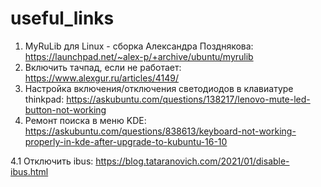 # useful_links

1. MyRuLib для Linux - сборка Александра Позднякова:
https://launchpad.net/~alex-p/+archive/ubuntu/myrulib
2. Включить тачпад, если не работает:
https://www.alexgur.ru/articles/4149/
3. Настройка включения/отключения светодиодов в клавиатуре thinkpad:
https://askubuntu.com/questions/138217/lenovo-mute-led-button-not-working
4. Ремонт поиска в меню KDE:
https://askubuntu.com/questions/838613/keyboard-not-working-properly-in-kde-after-upgrade-to-kubuntu-16-10

4.1 Отключить ibus:
https://blog.tataranovich.com/2021/01/disable-ibus.html

